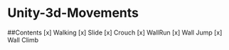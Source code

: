 # Unity-3d-Movements

##Contents
[x] Walking 
[x] Slide 
[x] Crouch
[x] WallRun
[x] Wall Jump
[x] Wall Climb
